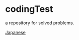 # codingTest

a repository for solved problems.

[Japanese](https://github.com/prbslver/codingTest/blob/main/README.jp.md)
